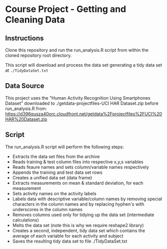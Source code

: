 # Course Project - Getting and Cleaning Data

## Instructions

Clone this repository and run the run\_analysis.R script from within the cloned repository root directory.

This script will download and process the data set generating a tidy data set at `./TidyDataSet.txt`

## Data Source

This project uses the "Human Activity Recognition Using Smartphones Dataset" 
downloaded to ./getdata-projectfiles-UCI HAR Dataset.zip before run\_analysis.R from:
https://d396qusza40orc.cloudfront.net/getdata%2Fprojectfiles%2FUCI%20HAR%20Dataset.zip

## Script

The run\_analysis.R script will perform the following steps:

* Extracts the data set files from the archive
* Reads training & test column files into respective x,y,s variables
* Reads feaure names and sets column/variable names respectively
* Appends the training and test data set rows
* Creates a unified data set (data frame)
* Extracts measurements on mean & standard deviation, for each measurement
* Sets activity names on the activity labels
* Labels data with descriptive variable/column names by removing special characters in the column names and by replacing hyphen's with underscores in the column names
* Removes columns used only for tidying up the data set (intermediate calculations)
* Melts the data set (note this is why we require reshape2 library)
* Creates a second, independent, tidy data set which contains the average of each variable for each activity and subject
* Saves the resulting tidy data set to file ./TidyDataSet.txt
